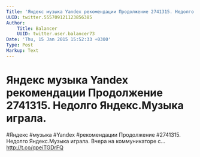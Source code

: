 ```yaml
---
Title: 'Яндекс музыка Yandex рекомендации Продолжение 2741315. Недолго Яндекс.Музыка играла.'
UUID: twitter.555709121123856385
Author:
    Title: Balancer
    UUID: twitter.user.balancer73
Date: 'Thu, 15 Jan 2015 15:52:33 +0300'
Type: Post
Markup: Text
---
```


# Яндекс музыка Yandex рекомендации Продолжение 2741315. Недолго Яндекс.Музыка играла.

#Яндекс #музыка #Yandex #рекомендации Продолжение #2741315.
Недолго Яндекс.Музыка играла. Вчера на коммуникаторе с…
http://t.co/qpeiTGDrFQ